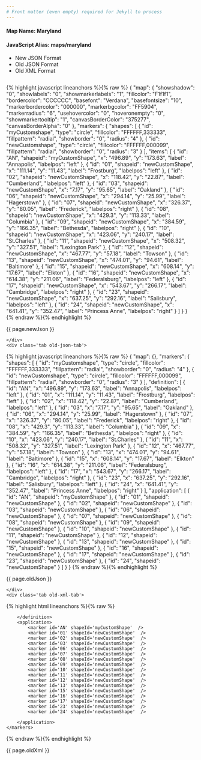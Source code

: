 ```yaml
---
# Front matter (even empty) required for Jekyll to process
---
```


#### Map Name: Maryland

#### JavaScript Alias: maps/maryland


<ul class='code-tabs'>
    <li class='active'>
        <a data-toggle='new-json'>New JSON Format</a>
    </li>
    <li>
        <a data-toggle='old-json'>Old JSON Format</a>
    </li>
    <li>
        <a data-toggle='old-xml'>Old XML Format</a>
    </li>
</ul>
<div class='tab-content'>
    <pre class='plain-code'></pre>
    <div class='tab new-json-tab active'>
{% highlight javascript lineanchors %}{% raw %}
{
    "map": {
        "showshadow": "0",
        "showlabels": "0",
        "showmarkerlabels": "1",
        "fillcolor": "F1f1f1",
        "bordercolor": "CCCCCC",
        "basefont": "Verdana",
        "basefontsize": "10",
        "markerbordercolor": "000000",
        "markerbgcolor": "FF5904",
        "markerradius": "6",
        "usehovercolor": "0",
        "hoveronempty": "0",
        "showmarkertooltip": "1",
        "canvasBorderColor": "375277",
        "canvasBorderAlpha": "0"
    },
    "markers": {
        "shapes": [
            {
                "id": "myCustomshape",
                "type": "circle",
                "fillcolor": "FFFFFF,333333",
                "fillpattern": "radial",
                "showborder": "0",
                "radius": "4"
            },
            {
                "id": "newCustomshape",
                "type": "circle",
                "fillcolor": "FFFFFF,000099",
                "fillpattern": "radial",
                "showborder": "0",
                "radius": "3"
            }
        ],
        "items": [
            {
                "id": "AN",
                "shapeid": "myCustomShape",
                "x": "496.89",
                "y": "173.63",
                "label": "Annapolis",
                "labelpos": "left"
            },
            {
                "id": "01",
                "shapeid": "newCustomShape",
                "x": "111.14",
                "y": "11.43",
                "label": "Frostburg",
                "labelpos": "left"
            },
            {
                "id": "02",
                "shapeid": "newCustomShape",
                "x": "118.42",
                "y": "22.87",
                "label": "Cumberland",
                "labelpos": "left"
            },
            {
                "id": "03",
                "shapeid": "newCustomShape",
                "x": "7.17",
                "y": "95.65",
                "label": "Oakland"
            },
            {
                "id": "06",
                "shapeid": "newCustomShape",
                "x": "294.14",
                "y": "25.99",
                "label": "Hagerstown"
            },
            {
                "id": "07",
                "shapeid": "newCustomShape",
                "x": "326.37",
                "y": "80.05",
                "label": "Frederick",
                "labelpos": "right"
            },
            {
                "id": "08",
                "shapeid": "newCustomShape",
                "x": "429.3",
                "y": "113.33",
                "label": "Columbia"
            },
            {
                "id": "09",
                "shapeid": "newCustomShape",
                "x": "384.59",
                "y": "166.35",
                "label": "Bethesda",
                "labelpos": "right"
            },
            {
                "id": "10",
                "shapeid": "newCustomShape",
                "x": "423.06",
                "y": "240.17",
                "label": "St.Charles"
            },
            {
                "id": "11",
                "shapeid": "newCustomShape",
                "x": "508.32",
                "y": "327.51",
                "label": "Lexington Park"
            },
            {
                "id": "12",
                "shapeid": "newCustomShape",
                "x": "467.77",
                "y": "57.18",
                "label": "Towson"
            },
            {
                "id": "13",
                "shapeid": "newCustomShape",
                "x": "474.01",
                "y": "94.61",
                "label": "Baltimore"
            },
            {
                "id": "15",
                "shapeid": "newCustomShape",
                "x": "608.14",
                "y": "17.67",
                "label": "Elkton"
            },
            {
                "id": "16",
                "shapeid": "newCustomShape",
                "x": "614.38",
                "y": "211.06",
                "label": "Federalsburg",
                "labelpos": "left"
            },
            {
                "id": "17",
                "shapeid": "newCustomShape",
                "x": "543.67",
                "y": "266.17",
                "label": "Cambridge",
                "labelpos": "right"
            },
            {
                "id": "23",
                "shapeid": "newCustomShape",
                "x": "637.25",
                "y": "292.16",
                "label": "Salisbury",
                "labelpos": "left"
            },
            {
                "id": "24",
                "shapeid": "newCustomShape",
                "x": "641.41",
                "y": "352.47",
                "label": "Princess Anne",
                "labelpos": "right"
            }
        ]
    }
}
{% endraw %}{% endhighlight %}


<p class='text-success'>{{ page.newJson }}</p>

    </div>
    <div class='tab old-json-tab'>
{% highlight javascript lineanchors %}{% raw %}
{
    "map": {},
    "markers": {
        "shapes": [
            {
                "id": "myCustomshape",
                "type": "circle",
                "fillcolor": "FFFFFF,333333",
                "fillpattern": "radial",
                "showborder": "0",
                "radius": "4"
            },
            {
                "id": "newCustomshape",
                "type": "circle",
                "fillcolor": "FFFFFF,000099",
                "fillpattern": "radial",
                "showborder": "0",
                "radius": "3"
            }
        ],
        "definition": [
            {
                "id": "AN",
                "x": "496.89",
                "y": "173.63",
                "label": "Annapolis",
                "labelpos": "left"
            },
            {
                "id": "01",
                "x": "111.14",
                "y": "11.43",
                "label": "Frostburg",
                "labelpos": "left"
            },
            {
                "id": "02",
                "x": "118.42",
                "y": "22.87",
                "label": "Cumberland",
                "labelpos": "left"
            },
            {
                "id": "03",
                "x": "7.17",
                "y": "95.65",
                "label": "Oakland"
            },
            {
                "id": "06",
                "x": "294.14",
                "y": "25.99",
                "label": "Hagerstown"
            },
            {
                "id": "07",
                "x": "326.37",
                "y": "80.05",
                "label": "Frederick",
                "labelpos": "right"
            },
            {
                "id": "08",
                "x": "429.3",
                "y": "113.33",
                "label": "Columbia"
            },
            {
                "id": "09",
                "x": "384.59",
                "y": "166.35",
                "label": "Bethesda",
                "labelpos": "right"
            },
            {
                "id": "10",
                "x": "423.06",
                "y": "240.17",
                "label": "St.Charles"
            },
            {
                "id": "11",
                "x": "508.32",
                "y": "327.51",
                "label": "Lexington Park"
            },
            {
                "id": "12",
                "x": "467.77",
                "y": "57.18",
                "label": "Towson"
            },
            {
                "id": "13",
                "x": "474.01",
                "y": "94.61",
                "label": "Baltimore"
            },
            {
                "id": "15",
                "x": "608.14",
                "y": "17.67",
                "label": "Elkton"
            },
            {
                "id": "16",
                "x": "614.38",
                "y": "211.06",
                "label": "Federalsburg",
                "labelpos": "left"
            },
            {
                "id": "17",
                "x": "543.67",
                "y": "266.17",
                "label": "Cambridge",
                "labelpos": "right"
            },
            {
                "id": "23",
                "x": "637.25",
                "y": "292.16",
                "label": "Salisbury",
                "labelpos": "left"
            },
            {
                "id": "24",
                "x": "641.41",
                "y": "352.47",
                "label": "Princess Anne",
                "labelpos": "right"
            }
        ],
        "application": [
            {
                "id": "AN",
                "shapeid": "myCustomShape"
            },
            {
                "id": "01",
                "shapeid": "newCustomShape"
            },
            {
                "id": "02",
                "shapeid": "newCustomShape"
            },
            {
                "id": "03",
                "shapeid": "newCustomShape"
            },
            {
                "id": "06",
                "shapeid": "newCustomShape"
            },
            {
                "id": "07",
                "shapeid": "newCustomShape"
            },
            {
                "id": "08",
                "shapeid": "newCustomShape"
            },
            {
                "id": "09",
                "shapeid": "newCustomShape"
            },
            {
                "id": "10",
                "shapeid": "newCustomShape"
            },
            {
                "id": "11",
                "shapeid": "newCustomShape"
            },
            {
                "id": "12",
                "shapeid": "newCustomShape"
            },
            {
                "id": "13",
                "shapeid": "newCustomShape"
            },
            {
                "id": "15",
                "shapeid": "newCustomShape"
            },
            {
                "id": "16",
                "shapeid": "newCustomShape"
            },
            {
                "id": "17",
                "shapeid": "newCustomShape"
            },
            {
                "id": "23",
                "shapeid": "newCustomShape"
            },
            {
                "id": "24",
                "shapeid": "newCustomShape"
            }
        ]
    }
}
{% endraw %}{% endhighlight %}


<p class='text-success'>{{ page.oldJson }}</p>

    </div>
    <div class='tab old-xml-tab'>
{% highlight html lineanchors %}{% raw %}
<map>
	<markers>
	   <shapes>
	        <shape id='myCustomshape' type='circle' fillColor='FFFFFF,333333' fillPattern='radial' showBorder='0' radius='4'/>
			 <shape id='newCustomshape' type='circle' fillColor='FFFFFF,000099' fillPattern='radial' showBorder='0' radius='3'/>
		</shapes>
		<definition>
			<marker id='AN' x='496.89' y='173.63' label='Annapolis' labelPos='left'  />
			<marker id='01' x='111.14' y='11.43' label='Frostburg' labelPos='left' />
			<marker id='02' x='118.42' y='22.87' label='Cumberland' labelPos='left'  />
			<marker id='03' x='7.17' y='95.65' label='Oakland'  />
			<marker id='06' x='294.14' y='25.99' label='Hagerstown'  />
			<marker id='07' x='326.37' y='80.05' label='Frederick' labelPos='right' />
			<marker id='08' x='429.3' y='113.33' label='Columbia'  />
			<marker id='09' x='384.59' y='166.35' label='Bethesda' labelPos='right' />
			<marker id='10' x='423.06' y='240.17' label='St.Charles'  />
			<marker id='11' x='508.32' y='327.51' label='Lexington Park'  />
			<marker id='12' x='467.77' y='57.18' label='Towson'  />
			<marker id='13' x='474.01' y='94.61' label='Baltimore'  />
			<marker id='15' x='608.14' y='17.67' label='Elkton'  />
			<marker id='16' x='614.38' y='211.06' label='Federalsburg' labelPos='left' />
			<marker id='17' x='543.67' y='266.17' label='Cambridge' labelPos='right' />
			<marker id='23' x='637.25' y='292.16' label='Salisbury' labelPos='left' />
			<marker id='24' x='641.41' y='352.47' label='Princess Anne' labelPos='right' />

		</definition>
		<application>
			<marker id='AN' shapeId='myCustomShape'  />
			<marker id='01' shapeId='newCustomShape'  />
			<marker id='02' shapeId='newCustomShape'  />
			<marker id='03' shapeId='newCustomShape'  />
			<marker id='06' shapeId='newCustomShape'  />
			<marker id='07' shapeId='newCustomShape'  />
			<marker id='08' shapeId='newCustomShape'  />
			<marker id='09' shapeId='newCustomShape'  />
			<marker id='10' shapeId='newCustomShape'  />
			<marker id='11' shapeId='newCustomShape'  />
			<marker id='12' shapeId='newCustomShape'  />
			<marker id='13' shapeId='newCustomShape'  />
			<marker id='15' shapeId='newCustomShape'  />
			<marker id='16' shapeId='newCustomShape'  />
			<marker id='17' shapeId='newCustomShape'  />
			<marker id='23' shapeId='newCustomShape'  />
			<marker id='24' shapeId='newCustomShape'  />

		</application>
	</markers>
</map>
{% endraw %}{% endhighlight %}

<p class='text-success'>{{ page.oldXml }}</p>

</div>
</div>

